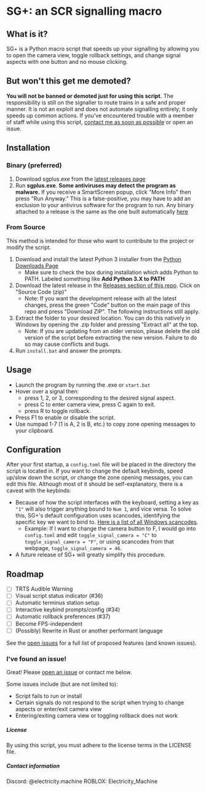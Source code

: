 # SG+: an SCR signalling macro

## What is it?
SG+ is a Python macro script that speeds up your signalling by allowing you to open the camera view, toggle rollback settings, and change signal aspects with one button and no mouse clicking.


## But won't this get me demoted?
**You will not be banned or demoted just for using this script.** The responsibility is still on the signaller to route trains in a safe and proper manner. It is not an exploit and does not automate signalling entirely; it only speeds up common actions. If you've encountered trouble with a member of staff while using this script, [contact me as soon as possible](#contact-information) or open an issue.

## Installation

### Binary (preferred)
1. Download sgplus.exe from the [latest releases page](https://github.com/ElectricityMachine/SCR-SGPlus/releases/latest)
2. Run **sgplus.exe**. **Some antiviruses may detect the program as malware.** If you receive a SmartScreen popup, click "More Info" then press "Run Anyway." This is a false-positive, you may have to add an exclusion to your antivirus software for the program to run. Any binary attached to a release is the same as the one built automatically [here](https://github.com/ElectricityMachine/SCR-SGPlus/blob/master/.github/workflows/build.yaml)

### From Source
This method is intended for those who want to contribute to the project or modify the script.
1. Download and install the latest Python 3 installer from the [Python Downloads Page](https://www.python.org/downloads/)
   - Make sure to check the box during installation which adds Python to PATH. Labeled something like **Add Python 3.X to PATH**
2. Download the latest release in the [Releases section of this repo](https://github.com/ElectricityMachine/SCR-SGPlus/releases/latest). Click on "Source Code (zip)"
   - Note: If you want the development release with all the latest changes, press the green "Code" button on the main page of this repo and press "Download ZIP". The following instructions still apply.
3. Extract the folder to your desired location. You can do this natively in Windows by opening the .zip folder and pressing "Extract all" at the top.
   - Note: If you are updating from an older version, please delete the old version of the script before extracting the new version. Failure to do so may cause conflicts and bugs.
4. Run ``install.bat`` and answer the prompts.

## Usage
- Launch the program by running the .exe or ``start.bat``
- Hover over a signal then:
  - press 1, 2, or 3, corresponding to the desired signal aspect.
  - press C to enter camera view, press C again to exit.
  - press R to toggle rollback.
- Press F1 to enable or disable the script.
- Use numpad 1-7 (1 is A, 2 is B, etc.) to copy zone opening messages to your clipboard.

## Configuration

After your first startup, a ``config.toml`` file will be placed in the directory the script is located in. If you want to change the default keybinds, speed up/slow down the script, or change the zone opening messages, you can edit this file. Although most of it should be self-explanatory, there is a caveat with the keybinds:
- Because of how the script interfaces with the keyboard, setting a key as ``"1"`` will also trigger anything bound to ``Num 1``, and vice versa. To solve this, SG+'s default configuration uses scancodes, identifying the specific key we want to bind to. [Here is a list of all Windows scancodes](https://kippykip.com/b3ddocs/commands/scancodes.htm).
   - Example: If I want to change the camera button to F, I would go into ``config.toml`` and edit ``toggle_signal_camera = "C"`` to ``toggle_signal_camera = "F"``, or using scancodes from that webpage, ``toggle_signal_camera = 46``.
- A future release of SG+ will greatly simplify this procedure.

## Roadmap
- [ ] TRTS Audible Warning
- [ ] Visual script status indicator (#36)
- [ ] Automatic terminus station setup
- [ ] Interactive keybind prompts/config (#34)
- [ ] Automatic rollback preferences (#37)
- [ ] Become FPS-independent
- [ ] (Possibly) Rewrite in Rust or another performant language

See the [open issues](https://github.com/ElectricityMachine/SCR-SGPlus/issues) for a full list of proposed features (and known issues).

### I've found an issue!
Great! Please [open an issue](https://github.com/ElectricityMachine/SCR-SGPlus/issues/new) or contact me below.

Some issues include (but are not limited to):
- Script fails to run or install
- Certain signals do not respond to the script when trying to change aspects or enter/exit camera view
- Entering/exiting camera view or toggling rollback does not work

##### License
By using this script, you must adhere to the license terms in the LICENSE file.

##### Contact information
Discord: @electricity.machine
ROBLOX: Electricity_Machine
